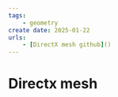 ```yaml
---
tags:
    - geometry
create date: 2025-01-22
urls:
    - [DirectX mesh github]()
---
```


# Directx mesh


